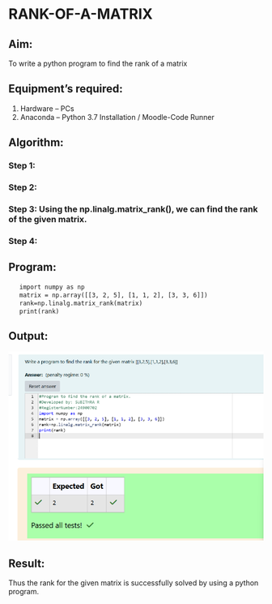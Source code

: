 # RANK-OF-A-MATRIX
## Aim:
To write a python program to find the rank of a matrix
## Equipment’s required:
1. 	Hardware – PCs
2. 	Anaconda – Python 3.7 Installation / Moodle-Code Runner
## Algorithm:
### Step 1: 
### Step 2: 
### Step 3: Using the np.linalg.matrix_rank(), we can find the rank of the given matrix.
### Step 4: 
## Program:
```
   import numpy as np
   matrix = np.array([[3, 2, 5], [1, 1, 2], [3, 3, 6]])
   rank=np.linalg.matrix_rank(matrix)
   print(rank)
```
## Output:
![alt text](<maths 2.png>)
## Result:
Thus the rank for the given matrix is successfully solved by  using a python program.

